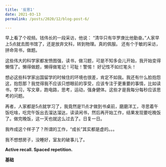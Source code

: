 ```yaml
---
title: '反思1'
date: 2021-03-13
permalink: /posts/2020/12/blog-post-6/

---
```


早上看了个视频。钱伟长的一段采访，他说： “清华只有华罗庚比他勤奋。”人家早上5点就去图书馆了，还是放弃文科，转到物理。真的佩服。
还有个于敏的采访，拼命背书，做题。

这些伟大的科学家都发愤图强，读书，做习题，可是不知多会儿开始，我开始变得懒惰了。懒得做题，懒得做笔记！可耻！警惕！
好记性不如烂笔头！

想必这些科学家出国留学的时候住的环境也很差，肯定不如我。我还有什么脸抱怨这，抱怨那？我觉得我不应该只想眼前的享受，应该专注于更重要的事情，比如读书，学习，写文章，跑电路，思考，运动，强身健体。这些才是我每分每秒应该思考的问题。

再者，人家都是5点就学习了，我竟然是11点才做到书桌前，磨磨洋工，寻思着午饭吃啥，吃完午饭出去溜达溜达，读读闲书，然后再开始工作，结果发现要吃晚饭了。做完晚饭，这一天也就这么过去了。日复一日。

我咋成这个样子了？所谓的工作，“成长”其实都是虚的。。。

我不想想房子，没睡好，室友的破事儿了。

**Active recall. Spaced repetition.**

**基础**